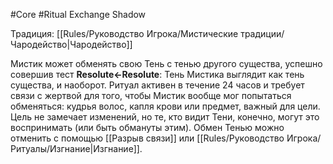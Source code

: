 #Core #Ritual
Exchange Shadow

Традиция: [[Rules/Руководство Игрока/Мистические традиции/Чародейство|Чародейство]]

Мистик может обменять свою Тень с тенью другого существа, успешно совершив тест **Resolute←Resolute**: Тень Мистика выглядит как тень существа, и наоборот. Ритуал активен в течение 24 часов и требует связи с жертвой для того, чтобы Мистик вообще мог попытаться обменяться: кудрья волос, капля крови или предмет, важный для цели. Цель не замечает изменений, но те, кто видит Тени, конечно, могут это воспринимать (или быть обмануты этим). Обмен Тенью можно отменить с помощью [[Разрыв связи]] или [[Rules/Руководство Игрока/Ритуалы/Изгнание|Изгнание]].